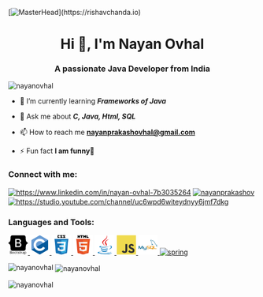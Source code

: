 [![MasterHead](https://1.bp.blogspot.com/-7A4WynwLsM...)](https://rishavchanda.io)
<h1 align="center">Hi 👋, I'm Nayan Ovhal</h1>
<h3 align="center">A passionate Java Developer from India</h3>

<p align="left"> <img src="https://komarev.com/ghpvc/?username=nayanovhal&label=Profile%20views&color=0e75b6&style=flat" alt="nayanovhal" /> </p>

- 🌱 I’m currently learning ***Frameworks of Java***

- 💬 Ask me about ***C, Java, Html, SQL***

- 📫 How to reach me **nayanprakashovhal@gmail.com**

- ⚡ Fun fact **I am funny🤣**

<h3 align="left">Connect with me:</h3>
<p align="left">
<a href="https://linkedin.com/in/https://www.linkedin.com/in/nayan-ovhal-7b3035264" target="blank"><img align="center" src="https://raw.githubusercontent.com/rahuldkjain/github-profile-readme-generator/master/src/images/icons/Social/linked-in-alt.svg" alt="https://www.linkedin.com/in/nayan-ovhal-7b3035264" height="30" width="40" /></a>
<a href="https://instagram.com/nayanprakashov" target="blank"><img align="center" src="https://raw.githubusercontent.com/rahuldkjain/github-profile-readme-generator/master/src/images/icons/Social/instagram.svg" alt="nayanprakashov" height="30" width="40" /></a>
<a href="https://www.youtube.com/c/https://studio.youtube.com/channel/uc6wpd6witeydnyy6jmf7dkg" target="blank"><img align="center" src="https://raw.githubusercontent.com/rahuldkjain/github-profile-readme-generator/master/src/images/icons/Social/youtube.svg" alt="https://studio.youtube.com/channel/uc6wpd6witeydnyy6jmf7dkg" height="30" width="40" /></a>
</p>

<h3 align="left">Languages and Tools:</h3>
<p align="left"> <a href="https://getbootstrap.com" target="_blank" rel="noreferrer"> <img src="https://raw.githubusercontent.com/devicons/devicon/master/icons/bootstrap/bootstrap-plain-wordmark.svg" alt="bootstrap" width="40" height="40"/> </a> <a href="https://www.cprogramming.com/" target="_blank" rel="noreferrer"> <img src="https://raw.githubusercontent.com/devicons/devicon/master/icons/c/c-original.svg" alt="c" width="40" height="40"/> </a> <a href="https://www.w3schools.com/css/" target="_blank" rel="noreferrer"> <img src="https://raw.githubusercontent.com/devicons/devicon/master/icons/css3/css3-original-wordmark.svg" alt="css3" width="40" height="40"/> </a> <a href="https://www.w3.org/html/" target="_blank" rel="noreferrer"> <img src="https://raw.githubusercontent.com/devicons/devicon/master/icons/html5/html5-original-wordmark.svg" alt="html5" width="40" height="40"/> </a> <a href="https://www.java.com" target="_blank" rel="noreferrer"> <img src="https://raw.githubusercontent.com/devicons/devicon/master/icons/java/java-original.svg" alt="java" width="40" height="40"/> </a> <a href="https://developer.mozilla.org/en-US/docs/Web/JavaScript" target="_blank" rel="noreferrer"> <img src="https://raw.githubusercontent.com/devicons/devicon/master/icons/javascript/javascript-original.svg" alt="javascript" width="40" height="40"/> </a> <a href="https://www.mysql.com/" target="_blank" rel="noreferrer"> <img src="https://raw.githubusercontent.com/devicons/devicon/master/icons/mysql/mysql-original-wordmark.svg" alt="mysql" width="40" height="40"/> </a> <a href="https://spring.io/" target="_blank" rel="noreferrer"> <img src="https://www.vectorlogo.zone/logos/springio/springio-icon.svg" alt="spring" width="40" height="40"/> </a> </p>

<p><img align="left" src="https://github-readme-stats.vercel.app/api/top-langs?username=nayanovhal&show_icons=true&locale=en&layout=compact" alt="nayanovhal" /></p>

<p>&nbsp;<img align="center" src="https://github-readme-stats.vercel.app/api?username=nayanovhal&show_icons=true&locale=en" alt="nayanovhal" /></p>

<p><img align="center" src="https://github-readme-streak-stats.herokuapp.com/?user=nayanovhal&" alt="nayanovhal" /></p>
